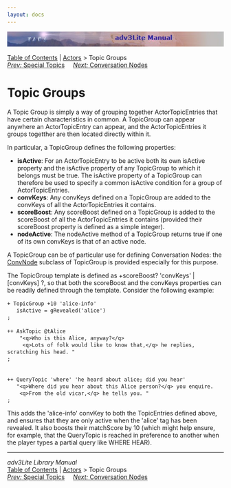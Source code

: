 ```yaml
---
layout: docs
---
```

<div class="topbar">

<img src="topbar.jpg" data-border="0" />

</div>

<div class="nav">

<a href="toc.html" class="nav">Table of Contents</a> \|
<a href="actor.html" class="nav">Actors</a> \> Topic Groups  
<span class="navnp"><a href="specialtopic.html" class="nav"><em>Prev:</em> Special Topics</a>
   
<a href="convnode.html" class="nav"><em>Next:</em> Conversation Nodes</a>
    </span>

</div>

<div class="main">

# Topic Groups

A Topic Group is simply a way of grouping together ActorTopicEntries
that have certain characteristics in common. A TopicGroup can appear
anywhere an ActorTopicEntry can appear, and the ActorTopicEntries it
groups togetther are then located directly within it.

In particular, a TopicGroup defines the following properties:

- **isActive**: For an ActorTopicEntry to be active both its own
  isActive property and the isActive property of any TopicGroup to which
  it belongs must be true. The isActive property of a TopicGroup can
  therefore be used to specify a common isActive condition for a group
  of ActorTopicEntries.
- **convKeys**: Any convKeys defined on a TopicGroup are added to the
  convKeys of all the ActorTopicEntries it contains.
- **scoreBoost**: Any scoreBoost defined on a TopicGroup is added to the
  scoreBoost of all the ActorTopicEntries it contains (provided their
  scoreBoost property is defined as a simple integer).
- **nodeActive**: The nodeActive method of a TopicGroup returns true if
  one of its own convKeys is that of an active node.

A TopicGroup can be of particular use for defining Conversation Nodes:
the [ConvNode](convnode.html#convnode) subclass of TopicGroup is provided
especially for this purpose.

The TopicGroup template is defined as <span class="code">+scoreBoost?
'convKeys' \| \[convKeys\] ?</span>, so that both the scoreBoost and the
convKeys properties can be readily defined through the template.
Consider the following example:

<div class="code">

    + TopicGroup +10 'alice-info'
       isActive = gRevealed('alice')
    ;

    ++ AskTopic @tAlice
        "<q>Who is this Alice, anyway?</q>
         <q>Lots of folk would like to know that,</q> he replies, scratching his head. "
    ;
     
     
    ++ QueryTopic 'where' 'he heard about alice; did you hear'
       "<q>Where did you hear about this Alice person?</q> you enquire. 
        <q>From the old vicar,</q> he tells you. "
    ;

</div>

This adds the 'alice-info' convKey to both the TopicEntries defined
above, and ensures that they are only active when the 'alice' tag has
been revealed. It also boosts their matchScore by 10 (which might help
ensure, for example, that the QueryTopic is reached in preference to
another when the player types a partial query like WHERE HEAR).

</div>

------------------------------------------------------------------------

<div class="navb">

*adv3Lite Library Manual*  
<a href="toc.html" class="nav">Table of Contents</a> \|
<a href="actor.html" class="nav">Actors</a> \> Topic Groups  
<span class="navnp"><a href="specialtopic.html" class="nav"><em>Prev:</em> Special Topics</a>
   
<a href="convnode.html" class="nav"><em>Next:</em> Conversation Nodes</a>
    </span>

</div>
